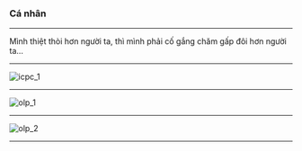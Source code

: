 ### Cá nhân
---
Mình thiệt thòi hơn người ta, thì mình phải cố gắng chăm gấp đôi hơn người ta...

---
![icpc_1](https://github.com/VanHoang110802/Competitive_Programming/assets/108053955/b36bb961-ad46-4bf3-a389-f772e90e8882)

---
![olp_1](https://github.com/VanHoang110802/Competitive_Programming/assets/108053955/6208dab9-0909-4576-9066-fa2cede677f0)

---
![olp_2](https://github.com/VanHoang110802/Competitive_Programming/assets/108053955/1829931e-6fd5-4898-aed4-23a8b19a9104)

---
